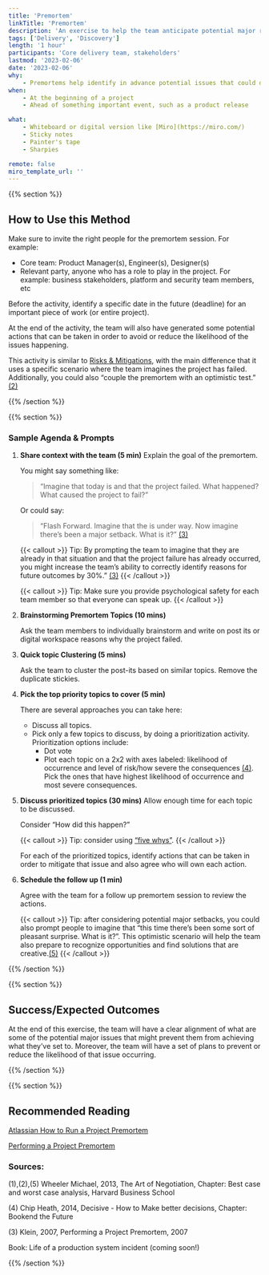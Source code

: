 ```yaml
---
title: 'Premortem'
linkTitle: 'Premortem'
description: 'An exercise to help the team anticipate potential major reasons for project failure. The premortem can be seen as "a powerful protection against wishful thinking"'
tags: ['Delivery', 'Discovery']
length: '1 hour'
participants: 'Core delivery team, stakeholders'
lastmod: '2023-02-06'
date: '2023-02-06'
why:
    - Premortems help identify in advance potential issues that could derail the project.
when:
    - At the beginning of a project
    - Ahead of something important event, such as a product release

what:
    - Whiteboard or digital version like [Miro](https://miro.com/)
    - Sticky notes
    - Painter's tape
    - Sharpies

remote: false
miro_template_url: ''
---
```


{{% section %}}

## How to Use this Method

Make sure to invite the right people for the premortem session. For example:

-  Core team: Product Manager(s), Engineer(s), Designer(s)
-  Relevant party, anyone who has a role to play in the project. For example: business stakeholders, platform and security team members, etc

Before the activity, identify a specific date in the future (deadline) for an important piece of work (or entire project).

At the end of the activity, the team will also have generated some potential actions that can be taken in order to avoid or reduce the likelihood of the issues happening. 

This activity is similar to [Risks & Mitigations](/practices/risks-and-mitigations), with the main difference that it uses a specific scenario where the team imagines the project has failed. Additionally, you could also “couple the premortem with an optimistic test.” [\(2\)](#sources)

{{% /section %}}

{{% section %}}
### Sample Agenda & Prompts

1. **Share context with the team (5 min)**
   Explain the goal of the premortem. 

   You might say something like:

   > “Imagine that today is <the day of the important event> and that the project failed. What happened? What caused the project to fail?”

   Or could say:

   > “Flash Forward. Imagine that the <project> is under way. Now imagine there’s been a major setback. What is it?” [\(3\)](#sources)

   {{< callout >}}
   Tip: By prompting the team to imagine that they are already in that situation and that the project failure has already occurred, you might increase the team’s ability to correctly identify reasons for future outcomes by 30%.” [\(3\)](#sources)
   {{< /callout >}}

   {{< callout >}}
   Tip: Make sure you provide psychological safety for each team member so that everyone can speak up.
   {{< /callout >}}

1. **Brainstorming Premortem Topics (10 mins)**
  
   Ask the team members to individually brainstorm and write on post its or digital workspace reasons why the project failed.

1. **Quick topic Clustering (5 mins)**
  
   Ask the team to cluster the post-its based on similar topics. Remove the duplicate stickies.

1. **Pick the top priority topics to cover (5 min)**

   There are several approaches you can take here:

   -  Discuss all topics.
   -  Pick only a few topics to discuss, by doing a prioritization activity. Prioritization options include:
      -  Dot vote
      -  Plot each topic on a 2x2 with axes labeled: likelihood of occurrence and level of risk/how severe the consequences [\(4\)](#sources). Pick the ones that have highest likelihood of occurrence and most severe consequences.

1. **Discuss prioritized topics (30 mins)**
   Allow enough time for each topic to be discussed.

   Consider “How did this happen?”

   {{< callout >}}
   Tip: consider using [“five whys”](https://en.wikipedia.org/wiki/Five_whys).
   {{< /callout >}}

   For each of the prioritized topics, identify actions that can be taken in order to mitigate that issue and also agree who will own each action.

1. **Schedule the follow up (1 min)**
   
   Agree with the team for a follow up premortem session to review the actions.

   {{< callout >}}
   Tip: after considering potential major setbacks, you could also prompt people to imagine that “this time there’s been some sort of pleasant surprise. What is it?”. This optimistic scenario will help the team also prepare to recognize opportunities and find solutions that are creative.[\(5\)](#sources)
   {{< /callout >}}

{{% /section %}}

{{% section %}}
## Success/Expected Outcomes

At the end of this exercise, the team will have a clear alignment of what are some of the potential major issues that might prevent them from achieving what they’ve set to. Moreover, the team will have a set of plans to prevent or reduce the likelihood of that issue occurring. 

{{% /section %}}

{{% section %}}

## Recommended Reading
[Atlassian How to Run a Project Premortem](https://www.atlassian.com/team-playbook/plays/pre-mortem)

[Performing a Project Premortem](https://hbr.org/2007/09/performing-a-project-premortem)

### <a id="sources"></a> Sources: 
(1),(2),(5)  Wheeler Michael, 2013, The Art of Negotiation, Chapter: Best case and worst case analysis, Harvard Business School 

(4) Chip Heath, 2014, Decisive - How to Make better decisions, Chapter: Bookend the Future

(3) Klein, 2007, Performing a Project Premortem, 2007 

Book: Life of a production system incident (coming soon!)

{{% /section %}}
